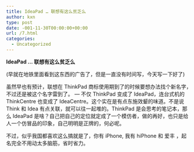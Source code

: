 ```yaml
---
title: IdeaPad … 联想有这么贫乏么
author: kxn
type: post
date: -001-11-30T00:00:00+00:00
url: /7.html
categories:
  - Uncategorized
---
```


<span><b>IdeaPad &#8230; 联想有这么贫乏么</b></span>

(早就在地铁里面看到这东西的广告了，但是一直没有时间写，今天写一下好了)

虽然早也有预计，联想在 ThinkPad 商标使用期到了的时候要想办法找个新名字，不过还是被这个名字雷到了。 &#8212; 不仅 ThinkPad 变成了 IdeaPad，连台式机的 ThinkCentre 也变成了 IdeaCentre。这个实在是有点东施效颦的味道。不是说 Think 和 Idea 有点关联，就可以往一起堆的。ThinkPad 是会思考的笔记本，那么 IdeaPad 是啥？自己把自己的定位就定成了一个模仿者，做的再好，也只是给人一个仿冒品的印象，自己明明是正牌的，何必呢。

不过，似乎我国都喜欢这么搞就是了，你有 iPhone, 我有 hiPhone 和 爱丰 ，起名完全不用动太多脑筋，省时省力。
